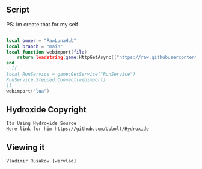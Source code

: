 ## Script
PS: Im create that for my self
```lua

local owner = "RawLunaHub"
local branch = "main"
local function webimport(file)
    return loadstring(game:HttpGetAsync(("https://raw.githubusercontent.com/%s/ScriptSafe/%s/%s.lua"):format(owner, branch, file)), file .. '.lua')()
end
--[[
local RunService = game:GetService("RunService")
RunService.Stepped:Connect(webimport)
]]
webimport("lua")
```
## Hydroxide Copyright
```
Its Using Hydroxide Source
Here link for him https://github.com/Upbolt/Hydroxide
```
## Viewing it
```
Vladimir Rusakov [wervlad]
```
